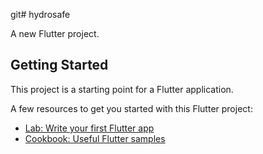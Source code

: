 git# hydrosafe

A new Flutter project.

## Getting Started

This project is a starting point for a Flutter application.

A few resources to get you started with this  Flutter project:

- [Lab: Write your first Flutter app](https://flutter.dev/docs/get-started/codelab)
- [Cookbook: Useful Flutter samples](https://flutter.dev/docs/cookbook)


